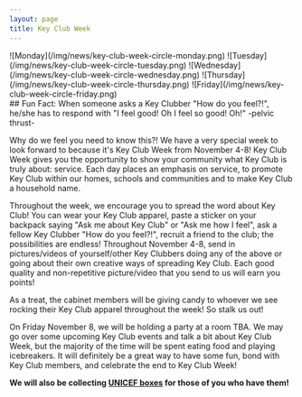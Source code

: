 ```yaml
---
layout: page
title: Key Club Week
---
```

<style>
h2 {color: #C41230; padding-bottom: 15px;}
.text-center img {padding: 3px 5px;}
@media (max-width: 767px) {.text-center img {width: 15%;}}
</style>
<!-- css -->
<div class="row" markdown="1">
    <div class="span2 text-center">
![Monday](/img/news/key-club-week-circle-monday.png)
![Tuesday](/img/news/key-club-week-circle-tuesday.png)
![Wednesday](/img/news/key-club-week-circle-wednesday.png)
![Thursday](/img/news/key-club-week-circle-thursday.png)
![Friday](/img/news/key-club-week-circle-friday.png)
    </div>
    <div class="span10">
## Fun Fact: When someone asks a Key Clubber "How do you feel?!", he/she has to respond with "I feel good! Oh I feel so good! Oh!" -pelvic thrust-

Why do we feel you need to know this?! We have a very special week to look forward to because it's Key Club Week from November 4-8! Key Club Week gives you the opportunity to show your community what Key Club is truly about: service. Each day places an emphasis on service, to promote Key Club within our homes, schools and communities and to make Key Club a household name.

Throughout the week, we encourage you to spread the word about Key Club! You can wear your Key Club apparel, paste a sticker on your backpack saying "Ask me about Key Club" or "Ask me how I feel", ask a fellow Key Clubber "How do you feel?!", recruit a friend to the club; the possibilities are endless! Throughout November 4-8, send in pictures/videos of yourself/other Key Clubbers doing any of the above or going about their own creative ways of spreading Key Club. Each good quality and non-repetitive picture/video that you send to us will earn you points!

As a treat, the cabinet members will be giving candy to whoever we see rocking their Key Club apparel throughout the week! So stalk us out!

On Friday November 8, we will be holding a party at a room TBA. We may go over some upcoming Key Club events and talk a bit about Key Club Week, but the majority of the time will be spent eating food and playing icebreakers. It will definitely be a great way to have some fun, bond with Key Club members, and celebrate the end to Key Club Week!

**We will also be collecting [UNICEF boxes](/news/trick-or-treat-unicef) for those of you who have them!**
    </div>
</div>
